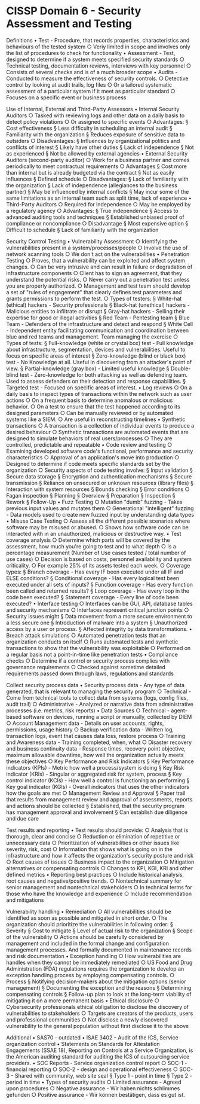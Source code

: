 # CISSP Domain 6 - Security Assessment and Testing

Definitions
    • Test - Procedure, that records properties, characteristics and behaviours of the tested system
        ○ Veriy limited in scope and involves only the list of procedures to check for functionality
    • Assessment - Test, designed to determine if a system meets specified security standards
        ○ Technical testing, documentation reviews, interviews with key personnel
        ○ Consists of several checks and is of a much broader scope
    • Audits - Conducted to measure the effectiveness of security controls.
        ○ Detective control by looking at audit trails, log files
        ○ Or a tailored systematic assessment of a particular system  if it meet as particular standard
        ○ Focuses on a specific event or business process

Use of Internal, External and Third-Party Assessors
    • Internal Security Auditors
        ○ Tasked with reviewing logs and other data on a daily basis to detect policy violations
        ○ Or assigned to specific events
        ○ Advantages:
            § Cost effectiveness
            § Less difficulty in scheduling an internal audit
            § Familiarity with the organization
            § Reduces exposure of sensitive data to outsiders
        ○ Disadvantages:
            § Influences by organizational politics and conflicts of interest
            § Likely have other duties
            § Lack of independence
            § Not as experienced
            § Not be allowed by external agencies
    • External Security Auditors (second-party auditor)
        ○ Work for a business partner and comes periodically to meet contractual requirements
        ○ Advantages
            § Cost more than internal but is already budgeted via the contract
            § Not as easily influences
            § Defined schedule
        ○ Disadvantages:
            § Lack of familiarity with the organization
            § Lack of independence (allegiances to the business partner)
            § May be influenced by internal conflicts
            § May incur some of the same limitations as an internal team such as split time, lack of experience
    • Third-Party Auditors
        ○ Required for independence
        ○ May be employed by a regulatory agency
        ○ Advantages:
            § True independence
            § Access to advanced auditing tools and techniques
            § Established unbiased proof of compliance or noncompliance
        ○ Disadvantage
            § Most expensive option
            § Difficult to schedule
            § Lack of familiarity with the organization
        


Security Control Testing
    • Vulnerability Assessment
        ○ Identifying the vulnerabilities present in a system/processes/people
        ○ Involve the use of network scanning tools
        ○ We don't act on the vulnerabilities
    • Penetration Testing
        ○ Proves, that a vulnerability can be exploited and affect system changes.
        ○ Can be very intrusive and can result in failure or degradation of infrastructure components
        ○ Client has to sign an agreement, that they understand the potential risks.
        ○ Never carry out a penetration test unless you are properly authorized.
        ○ Management and test team should develop a set of "rules of engagement" that clearly defines test parameters and grants permissions to perform the test.
        ○ Types of testers:
            § White-hat (ethical) hackers - Security professionals
            § Black-hat (unethical) hackers - Malicious entities to infiltrate or disrupt
            § Gray-hat hackers - Selling their expertise for good or illegal activities
            § Red Team - Pentesting team
            § Blue Team -  Defenders of the infrastructure and detect and respond
            § White Cell - Independent entity facilitating communication and coordination between blue and red teams and management. Team managing the exercise
        ○ Types of tests:
            § Full-knowledge (white or crystal box) test - Full knowledge about infrastructure, segmentation, devices and vulnerabilities. Useful to focus on specific areas of interest
            § Zero-knowledge (blind or black box) test - No Knowledge at all. Useful in discovering from an attacker's point of view.
            § Partial-knowledge (gray box) - Limited useful knowledge
            § Double-blind test -  Zero-knowledge for both attacking as well as defending team. Used to assess defenders on their detection and response capabilities.
            § Targeted test - Focused on specific areas of interest.
    • Log reviews
        ○ On a daily basis to inspect types of transactions within the network such as user actions
        ○ On a frequent basis to determine anomalous or malicious behavior.
        ○ On a test to ensure that the test happened according to its designed parameters
        ○ Can be manually reviewed or by automated systems like a SIEM.
        ○ Are useful in reconstructing timelines
    • Synthetic transactions
        ○ A transaction is a collection of individual events to produce a desired behaviour
        ○ Synthetic transactions are automated events that are designed to simulate behaviors of real users/processes
        ○ They are controlled, predictable and repeatable
    • Code review and testing
        ○ Examining developed software code's functional, performance and security characteristics
        ○ Approval of an application's move into production
        ○ Designed to determine if code meets specific standards set by the organization
        ○ Security aspects of code testing involve:
            § Input validation
            § Secure data storage
            § Encryption and authentication mechanisms
            § Secure transmission
            § Reliance on unsecured or unknown resources (library files)
            § Interaction with system resources
            § Bounds checking
            § Error conditions
        ○ Fagan inspection
            § Planning
            § Overview
            § Preparation
            § Inspection
            § Rework
            § Follow-Up
    • Fuzz Testing
        ○ Mutation "dumb" fuzzing - Takes previous input values and mutates them
        ○ Generational "intelligent" fuzzing - Data models used to create new fuzzed input by understanding data types
    • Misuse Case Testing
        ○ Assess all the different possible scenarios where software may be misused or abused.
        ○ Shows how software code can be interacted with in an unauthorized, malicious or destructive way.
    • Test coverage analysis
        ○ Determine which parts will be covered by the assessment, how much you're going to test and to what depth
        ○ Is a percentage measurement (Number of Use cases tested / total number of use cases)
        ○ Decision is based on costs, personnel availability and system criticality.
        ○ For example 25% of its assets tested each week.
        ○ Coverage types:
            § Branch coverage - Has every IF been executed under all IF and ELSE conditions?
            § Conditional coverage - Has every logical test been executed under all sets of inputs?
            § Function coverage - Has every function been called and returned results?
            § Loop coverage - Has every loop in the code been executed?
            § Statement coverage - Every line of code been executed?
    • Interface testing
        ○ Interfaces can be GUI, API, database tables and security mechanisms
        ○ Interfaces represent critical junction points
        ○ Security issues might
            § Data movement from a more secure environment to a less secure one
            § Introduction of malware into a system
            § Unauthorized access by a user or process.
            § Affected integrity by data transformations.
    • Breach attack simulations
        ○ Automated penetration tests that an organization conducts on itself
        ○ Runs automated tests and synthetic transactions to show that the vulnerability was exploitable
        ○ Performed on a regular basis not a point-in-time like penetration tests
    • Compliance checks
        ○ Determine if a control or security process complies with governance requirements
        ○ Checked against sometime detailed requirements passed down through laws, regulations and standards

Collect security process data
    • Security process data - Any type of data generated, that is relevant to managing the security program
        ○ Technical - Come from technical tools to collect data from systems (logs, config files, audit trail)
        ○ Administrative - Analyzed or narrative data from administrative processes (i.e. metrics, risk reports)
    • Data Sources
        ○ Technical - agent-based software on devices, running a script or manually, collected by DIEM
        ○ Account Management data - Details on user accounts, rights, permissions, usage history
        ○ Backup verification data - Written log, transaction logs, event that causes data loss, restore process
        ○ Training and Awareness data - Training completed, when, what
        ○ Disaster recovery and business continuity data - Response times, recovery point objective, maximum allowable downtime, how well the organization actually meets these objectives
        ○ Key Performance and Risk Indicators
            § Key Performance indicators (KPIs) - Metric how well a process/system is doing
            § Key Risk indicator (KRIs) - Singular or aggregated risk for system, process
            § Key control indicator (KCIs) - How well a control is functioning an performing
            § Key goal indicator (KGIs) - Overall indicators that uses the other indicators how the goals are met
        ○ Management Review and Approval
            § Paper trail that results from management review and approval of assessments, reports and actions should be collected
            § Established, that the security program has management approval and involvement
            § Can establish due diligence and due care
    
Test results and reporting
    • Test results should provide:
        ○ Analysis that is thorough, clear and concise
        ○ Reduction or elimination of repetitive or unnecessary data
        ○ Prioritization of vulnerabilities or other issues like severity, risk, cost
        ○ Information that shows what is going on in the infrastructure and how it affects the organization's security posture and risk
        ○ Root causes of issues
        ○ Business impact to the organization
        ○ Mitigation alternatives or compensating controls
        ○ Changes to KPI, KGI, KRI and other defined metrics
    • Reporting best practices
        ○ Include historical analysis, root causes and negative/positive trends.
        ○ Nontechnical summary for senior management and nontechnical stakeholders
        ○ In technical terms for those who have the knowledge and experience
        ○ Include recommendation and mitigations

Vulnerability handling
    • Remediation
        ○ All vulnerabilities should be identified as soon as possible and mitigated in short order.
        ○ The organization should prioritize the vulnerabilities in following order:
            § Severity
            § Cost to mitigate
            § Level of actual risk to the organization
            § Scope of the vulnerability
        ○ Actions should be carefully considered by management and included in the formal change and configuration management processes. And formally documented in maintenance records and risk documentation
    • Exception handling
        ○ How vulnerabilities are handles when they cannot be immediately remediated
        ○ US Food and Drug Administration (FDA) regulations requires the organization to develop an exception handling process by employing compensating controls.
        ○ Process
            § Notifying decision-makers about the mitigation options (senior management)
            § Documenting the exception and the reasons
            § Determining compensating controls
            § Follow-up plan to look at the long-term viability of mitigating it on a more permanent basis
    • Ethical disclosure
        ○ Cybersecurity professionals ethical obligation to disclose the discovery of vulnerabilities to stakeholders
        ○ Targets are creators of the products, users and professional communities
        ○ Not disclose a newly discovered vulnerability to the general population without first disclose it to the above
            
Additional
    • SAS70 - outdated
    • ISAE 3402 - Audit of the ICS, Service organization control
    • Statements on Standards for Attestation Engagements (SSAE 18), Reporting on Controls at a Service Organization, is the American auditing standard for auditing the ICS of outsourcing service providers.
    • SOC Reports - Service organization control report
        ○ SOC-1 - financial reporting
        ○ SOC-2 - design and operational effectiveness
        ○ SOC-3 - Shared with community, web site seal
            § Type 1 - point in time
            § Type 2 - period in time
    • Types of security audits
        ○ Limited assurance - Agreed upon procedures
        ○ Negative assurance - Wir haben nichts schlimmes gefunden
        ○ Positive assurance - Wir können bestätigen, dass es gut ist.
